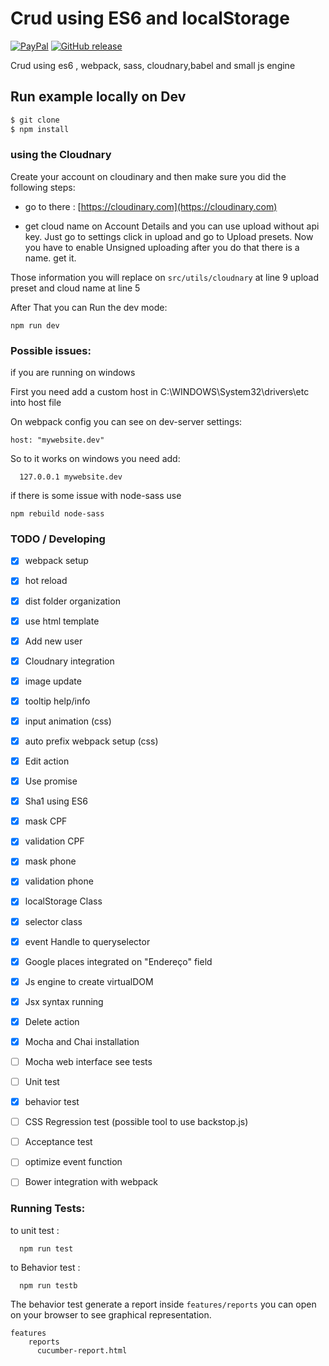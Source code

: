 # Crud using ES6 and localStorage

[![PayPal](https://img.shields.io/badge/donate-paypal-blue.svg?style=flat-square)](https://paypal.me/rafaelfaria)
[![GitHub release](https://img.shields.io/badge/version%3A-1.0.0--beta-green.svg?style=flat-square)](https://github.com/rrfaria/crud-es6-localstorage/)

Crud using es6 , webpack, sass, cloudnary,babel and small js engine

## Run example locally on Dev
```bash
$ git clone
$ npm install
```

### using the Cloudnary

Create your account on cloudinary and then make sure you did the following steps:

* go to there : [https://cloudinary.com](https://cloudinary.com)

* get cloud name on Account Details and you can use upload without api key. Just go to settings
click in upload and go to Upload presets. Now you have to enable Unsigned uploading
after you do that
there is a name. get it.

Those information you will replace on ``` src/utils/cloudnary ``` at line 9 upload preset and cloud name at line 5

 After That you can Run the dev mode:

 ```
 npm run dev
 ```

  ### Possible issues:

 if you are running on windows

 First you need add a custom host in C:\WINDOWS\System32\drivers\etc into host file

 On webpack config you can see on dev-server settings:
  ```
  host: "mywebsite.dev"
  ```
  So to it works on windows you need add:
```
  127.0.0.1 mywebsite.dev
```

 if there is some issue with node-sass use
 ```
 npm rebuild node-sass
 ```

 ### TODO / Developing

 - [x] webpack setup
 - [x] hot reload
 - [x] dist folder organization
 - [x] use html template
 - [x] Add new user
 - [x] Cloudnary integration
 - [x] image update
 - [x] tooltip help/info
 - [x] input animation (css)
 - [x] auto prefix webpack setup (css)
 - [x] Edit action
 - [x] Use promise
 - [x] Sha1 using ES6
 - [x] mask CPF
 - [x] validation CPF
 - [x] mask phone
 - [x] validation phone
 - [x] localStorage Class
 - [x] selector class
 - [x] event Handle to queryselector
 - [x] Google places integrated on "Endereço" field
 - [X] Js engine to create virtualDOM
 - [x] Jsx syntax running
 - [x] Delete action
 - [x] Mocha and Chai installation
 - [ ] Mocha web interface see tests
 - [ ] Unit test
 - [x] behavior test
 - [ ] CSS Regression test (possible tool to use backstop.js)
 - [ ] Acceptance test
 - [ ] optimize event function
 - [ ] Bower integration with webpack


  ### Running Tests:

  to unit test :
  ```
    npm run test
  ```
  to Behavior test :
```
  npm run testb
```
  The behavior test generate a report inside ```features/reports```
  you can open on your browser to see graphical representation.

```
features
    reports
      cucumber-report.html
```